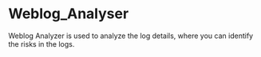 # Weblog_Analyser
Weblog Analyzer is used to analyze the log details, where you can identify the risks in the logs.

